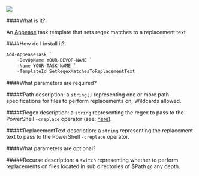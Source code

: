![](https://ci.appveyor.com/api/projects/status/6djylr783ah3h1hc?svg=true)

####What is it?

An [Appease](http://appease.io) task template that sets regex matches to a replacement text

####How do I install it?

```PowerShell
Add-AppeaseTask `
    -DevOpName YOUR-DEVOP-NAME `
    -Name YOUR-TASK-NAME `
    -TemplateId SetRegexMatchesToReplacementText
```

####What parameters are required?

#####Path
description: a `string[]` representing one or more path specifications for files to perform replacements on; Wildcards allowed.

#####Regex
description: a `string` representing the regex to pass to the PowerShell `-creplace` operator (see: [here](http://www.regular-expressions.info/powershell.html)).

#####ReplacementText
description: a `string` representing the replacement text to pass to the PowerShell `-creplace` operator.

####What parameters are optional?

#####Recurse
description: a `switch` representing whether to perform replacements on files located in sub directories of $Path @ any depth.
